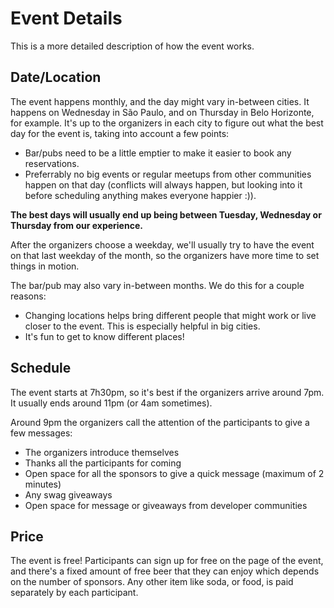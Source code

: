 # Event Details

This is a more detailed description of how the event works.

## Date/Location

The event happens monthly, and the day might vary in-between cities. It happens on Wednesday in São Paulo, and on Thursday in Belo Horizonte, for example. It's up to the organizers in each city to figure out what the best day for the event is, taking into account a few points:

- Bar/pubs need to be a little emptier to make it easier to book any reservations.
- Preferrably no big events or regular meetups from other communities happen on that day (conflicts will always happen, but looking into it before scheduling anything makes everyone happier :)).

**The best days will usually end up being between Tuesday, Wednesday or Thursday from our experience.**

After the organizers choose a weekday, we'll usually try to have the event on that last weekday of the month, so the organizers have more time to set things in motion.

The bar/pub may also vary in-between months. We do this for a couple reasons:

- Changing locations helps bring different people that might work or live closer to the event. This is especially helpful in big cities.
- It's fun to get to know different places!

## Schedule

The event starts at 7h30pm, so it's best if the organizers arrive around 7pm. It usually ends around 11pm (or 4am sometimes).

Around 9pm the organizers call the attention of the participants to give a few messages:

- The organizers introduce themselves
- Thanks all the participants for coming
- Open space for all the sponsors to give a quick message (maximum of 2 minutes)
- Any swag giveaways
- Open space for message or giveaways from developer communities

## Price

The event is free! Participants can sign up for free on the page of the event, and there's a fixed amount of free beer that they can enjoy which depends on the number of sponsors. Any other item like soda, or food, is paid separately by each participant.